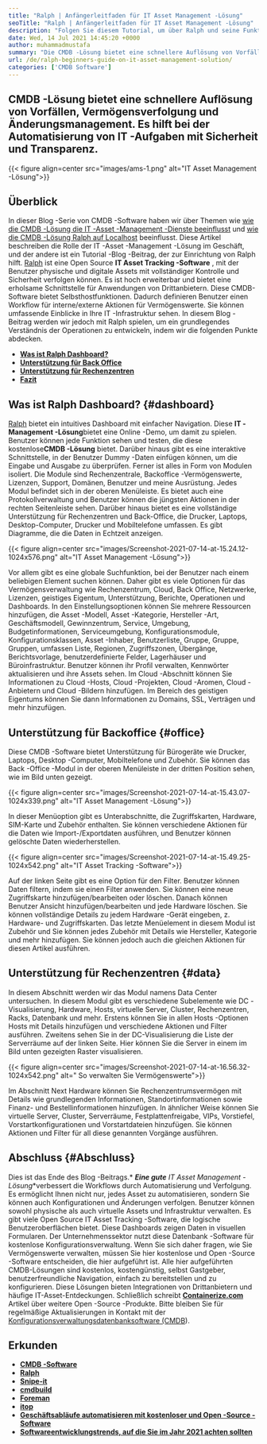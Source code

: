 ```yaml
---
title: "Ralph | Anfängerleitfaden für IT Asset Management -Lösung" 
seoTitle: "Ralph | Anfängerleitfaden für IT Asset Management -Lösung" 
description: "Folgen Sie diesem Tutorial, um über Ralph und seine Funktionen zu wissen. Ralph ist eine Open -Source -IT -Asset -Management -Lösung, die REST -API, Asset Tracking und mehr bietet." 
date: Wed, 14 Jul 2021 14:45:20 +0000
author: muhammadmustafa
summary: "Die CMDB -Lösung bietet eine schnellere Auflösung von Vorfällen, Vermögensverfolgung und Änderungsmanagement. Es hilft bei der Automatisierung von IT -Aufgaben mit Sicherheit und Transparenz." 
url: /de/ralph-beginners-guide-on-it-asset-management-solution/
categories: ['CMDB Software']
---
```


## CMDB -Lösung bietet eine schnellere Auflösung von Vorfällen, Vermögensverfolgung und Änderungsmanagement. Es hilft bei der Automatisierung von IT -Aufgaben mit Sicherheit und Transparenz.

{{< figure align=center src="images/ams-1.png" alt="IT Asset Management -Lösung">}}


## **Überblick** 
In dieser Blog -Serie von CMDB -Software haben wir über Themen wie [wie die CMDB -Lösung die IT -Asset -Management -Dienste beeinflusst][1] und [wie die CMDB -Lösung Ralph auf Localhost][2] beeinflusst. Diese Artikel beschreiben die Rolle der IT -Asset -Management -Lösung im Geschäft, und der andere ist ein Tutorial -Blog -Beitrag, der zur Einrichtung von Ralph hilft. [Ralph][3] ist eine Open Source **IT Asset Tracking -Software** , mit der Benutzer physische und digitale Assets mit vollständiger Kontrolle und Sicherheit verfolgen können. Es ist hoch erweiterbar und bietet eine erholsame Schnittstelle für Anwendungen von Drittanbietern. Diese CMDB-Software bietet Selbsthostfunktionen. Dadurch definieren Benutzer einen Workflow für interne/externe Aktionen für Vermögenswerte. Sie können umfassende Einblicke in Ihre IT -Infrastruktur sehen. In diesem Blog -Beitrag werden wir jedoch mit Ralph spielen, um ein grundlegendes Verständnis der Operationen zu entwickeln, indem wir die folgenden Punkte abdecken.
* **[Was ist Ralph Dashboard?][4]** 
* [ **Unterstützung für Back Office** ][5]
* **[Unterstützung für Rechenzentren][6]** 
* [ **Fazit** ][7]

## Was ist Ralph Dashboard? {#dashboard}

[Ralph][3] bietet ein intuitives Dashboard mit einfacher Navigation. Diese **IT -Management -Lösung**bietet eine Online -Demo, um damit zu spielen. Benutzer können jede Funktion sehen und testen, die diese kostenlose**CMDB -Lösung** bietet. Darüber hinaus gibt es eine interaktive Schnittstelle, in der Benutzer Dummy -Daten einfügen können, um die Eingabe und Ausgabe zu überprüfen. Ferner ist alles in Form von Modulen isoliert. Die Module sind Rechenzentrale, Backoffice -Vermögenswerte, Lizenzen, Support, Domänen, Benutzer und meine Ausrüstung. Jedes Modul befindet sich in der oberen Menüleiste. Es bietet auch eine Protokollverwaltung und Benutzer können die jüngsten Aktionen in der rechten Seitenleiste sehen. Darüber hinaus bietet es eine vollständige Unterstützung für Rechenzentren und Back-Office, die Drucker, Laptops, Desktop-Computer, Drucker und Mobiltelefone umfassen. Es gibt Diagramme, die die Daten in Echtzeit anzeigen.

{{< figure align=center src="images/Screenshot-2021-07-14-at-15.24.12-1024x576.png" alt="IT Asset Management -Lösung">}}

Vor allem gibt es eine globale Suchfunktion, bei der Benutzer nach einem beliebigen Element suchen können. Daher gibt es viele Optionen für das Vermögensverwaltung wie Rechenzentrum, Cloud, Back Office, Netzwerke, Lizenzen, geistiges Eigentum, Unterstützung, Berichte, Operationen und Dashboards. In den Einstellungsoptionen können Sie mehrere Ressourcen hinzufügen, die Asset -Modell, Asset -Kategorie, Hersteller -Art, Geschäftsmodell, Gewinnzentrum, Service, Umgebung, Budgetinformationen, Serviceumgebung, Konfigurationsmodule, Konfigurationsklassen, Asset -Inhaber, Benutzerliste, Gruppe, Gruppe, Gruppen, umfassen Liste, Regionen, Zugriffszonen, Übergänge, Berichtsvorlage, benutzerdefinierte Felder, Lagerhäuser und Büroinfrastruktur. Benutzer können ihr Profil verwalten, Kennwörter aktualisieren und ihre Assets sehen. Im Cloud -Abschnitt können Sie Informationen zu Cloud -Hosts, Cloud -Projekten, Cloud -Aromen, Cloud -Anbietern und Cloud -Bildern hinzufügen. Im Bereich des geistigen Eigentums können Sie dann Informationen zu Domains, SSL, Verträgen und mehr hinzufügen.

## Unterstützung für Backoffice {#office}

Diese CMDB -Software bietet Unterstützung für Bürogeräte wie Drucker, Laptops, Desktop -Computer, Mobiltelefone und Zubehör. Sie können das Back -Office -Modul in der oberen Menüleiste in der dritten Position sehen, wie im Bild unten gezeigt.

{{< figure align=center src="images/Screenshot-2021-07-14-at-15.43.07-1024x339.png" alt="IT Asset Management -Lösung">}}

In dieser Menüoption gibt es Unterabschnitte, die Zugriffskarten, Hardware, SIM-Karte und Zubehör enthalten. Sie können verschiedene Aktionen für die Daten wie Import-/Exportdaten ausführen, und Benutzer können gelöschte Daten wiederherstellen.

{{< figure align=center src="images/Screenshot-2021-07-14-at-15.49.25-1024x542.png" alt="IT Asset Tracking -Software">}}

Auf der linken Seite gibt es eine Option für den Filter. Benutzer können Daten filtern, indem sie einen Filter anwenden. Sie können eine neue Zugriffskarte hinzufügen/bearbeiten oder löschen. Danach können Benutzer Ansicht hinzufügen/bearbeiten und jede Hardware löschen. Sie können vollständige Details zu jedem Hardware -Gerät eingeben, z. Hardware- und Zugriffskarten. Das letzte Menüelement in diesem Modul ist Zubehör und Sie können jedes Zubehör mit Details wie Hersteller, Kategorie und mehr hinzufügen. Sie können jedoch auch die gleichen Aktionen für diesen Artikel ausführen.

## Unterstützung für Rechenzentren {#data}

In diesem Abschnitt werden wir das Modul namens Data Center untersuchen. In diesem Modul gibt es verschiedene Subelemente wie DC -Visualisierung, Hardware, Hosts, virtuelle Server, Cluster, Rechenzentren, Racks, Datenbank und mehr. Erstens können Sie in allen Hosts -Optionen Hosts mit Details hinzufügen und verschiedene Aktionen und Filter ausführen. Zweitens sehen Sie in der DC-Visualisierung die Liste der Serverräume auf der linken Seite. Hier können Sie die Server in einem im Bild unten gezeigten Raster visualisieren.

{{< figure align=center src="images/Screenshot-2021-07-14-at-16.56.32-1024x542.png" alt=" So verwalten Sie Vermögenswerte">}}

Im Abschnitt Next Hardware können Sie Rechenzentrumsvermögen mit Details wie grundlegenden Informationen, Standortinformationen sowie Finanz- und Bestellinformationen hinzufügen. In ähnlicher Weise können Sie virtuelle Server, Cluster, Serverräume, Festplattenfreigabe, VIPs, Vorstiefel, Vorstartkonfigurationen und Vorstartdateien hinzufügen. Sie können Aktionen und Filter für all diese genannten Vorgänge ausführen.

## Abschluss {#Abschluss}

Dies ist das Ende des Blog -Beitrags.* ***Eine gute** IT Asset Management -Lösung**verbessert die Workflows durch Automatisierung und Verfolgung. Es ermöglicht Ihnen nicht nur, jedes Asset zu automatisieren, sondern Sie können auch Konfigurationen und Änderungen verfolgen. Benutzer können sowohl physische als auch virtuelle Assets und Infrastruktur verwalten. Es gibt viele Open Source IT Asset Tracking -Software, die logische Benutzeroberflächen bietet. Diese Dashboards zeigen Daten in visuellen Formularen. Der Unternehmenssektor nutzt diese Datenbank -Software für kostenlose Konfigurationsverwaltung. Wenn Sie sich daher fragen, wie Sie Vermögenswerte verwalten, müssen Sie hier kostenlose und Open -Source -Software entscheiden, die hier aufgeführt ist. Alle hier aufgeführten CMDB-Lösungen sind kostenlos, kostengünstig, selbst Gastgeber, benutzerfreundliche Navigation, einfach zu bereitstellen und zu konfigurieren. Diese Lösungen bieten Integrationen von Drittanbietern und häufige IT-Asset-Entdeckungen.
Schließlich schreibt [ **Containerize.com** ][8] Artikel über weitere Open -Source -Produkte. Bitte bleiben Sie für regelmäßige Aktualisierungen in Kontakt mit der [Konfigurationsverwaltungsdatenbanksoftware (CMDB][9]).

## Erkunden
* **[CMDB -Software][9]** 
* **[Ralph][3]** 
* [ **Snipe-it** ][10]
* [ **cmdbuild** ][11]
* **[Foreman][12]** 
* **[itop][13]** 
* [ **Geschäftsabläufe automatisieren mit kostenloser und Open -Source -Software** ][14]
* **[Softwareentwicklungstrends, auf die Sie im Jahr 2021 achten sollten][15]** 



[1]: https://blog.containerize.com/cmdb-software/how-cmdb-solution-influences-it-asset-management-services/
[2]: https://blog.containerize.com/cmdb-software/how-to-set-up-cmdb-solution-ralph-on-localhost/
[3]: https://products.containerize.com/cmdb-software/ralph/
[4]: #dashboard
[5]: #office
[6]: #data
[7]: #Conclusion
[8]: https://www.containerize.com/
[9]: https://products.containerize.com/cmdb-software/
[10]: https://products.containerize.com/cmdb-software/snipe-it/
[11]: https://products.containerize.com/cmdb-software/cmdbuild/
[12]: https://products.containerize.com/cmdb-software/foreman/
[13]: https://products.containerize.com/cmdb-software/itop/
[14]: https://blog.containerize.com/blogging/automate-business-operations-using-open-source-software/
[15]: https://blog.containerize.com/blockchain-platforms/software-development-trends-to-look-out-for-in-2021/
